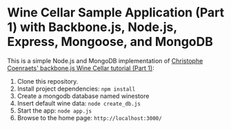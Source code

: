 # Wine Cellar Sample Application (Part 1) with Backbone.js, Node.js, Express, Mongoose, and MongoDB #

This is a simple Node.js and MongoDB implementation of [Christophe Coenraets' backbone.js Wine Cellar tutorial (Part 1)](http://coenraets.org/blog/2011/12/backbone-js-wine-cellar-tutorial-part-1-getting-started/):

1. Clone this repository.
2. Install project dependencies:
    `npm install`
3. Create a mongodb database named winestore
4. Insert default wine data:
    `node create_db.js`
5. Start the app:
    `node app.js`
6. Browse to the home page: `http://localhost:3000/`


